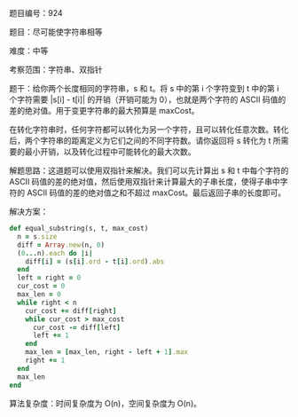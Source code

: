 题目编号：924

题目：尽可能使字符串相等

难度：中等

考察范围：字符串、双指针

题干：给你两个长度相同的字符串，s 和 t。将 s 中的第 i 个字符变到 t 中的第 i 个字符需要 |s[i] - t[i]| 的开销（开销可能为 0），也就是两个字符的 ASCII 码值的差的绝对值。用于变更字符串的最大预算是 maxCost。

在转化字符串时，任何字符都可以转化为另一个字符，且可以转化任意次数。转化后，两个字符串的距离定义为它们之间的不同字符数。请你返回将 s 转化为 t 所需要的最小开销，以及转化过程中可能转化的最大次数。

解题思路：这道题可以使用双指针来解决。我们可以先计算出 s 和 t 中每个字符的 ASCII 码值的差的绝对值，然后使用双指针来计算最大的子串长度，使得子串中字符的 ASCII 码值的差的绝对值之和不超过 maxCost。最后返回子串的长度即可。

解决方案：

```ruby
def equal_substring(s, t, max_cost)
  n = s.size
  diff = Array.new(n, 0)
  (0...n).each do |i|
    diff[i] = (s[i].ord - t[i].ord).abs
  end
  left = right = 0
  cur_cost = 0
  max_len = 0
  while right < n
    cur_cost += diff[right]
    while cur_cost > max_cost
      cur_cost -= diff[left]
      left += 1
    end
    max_len = [max_len, right - left + 1].max
    right += 1
  end
  max_len
end
```

算法复杂度：时间复杂度为 O(n)，空间复杂度为 O(n)。